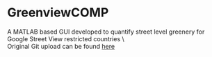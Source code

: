 # GreenviewCOMP
A MATLAB based GUI developed to quantify street level greenery for Google Street View restricted countries \  
Original Git upload can be found [here](https://github.com/bmuosgs/bmugvi) 
